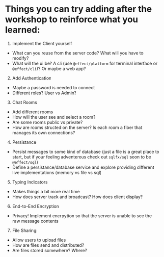 # Things you can try adding after the workshop to reinforce what you learned:

1. Implement the Client yourself

- What can you reuse from the server code? What will you have to modify?
- What will the ui be? A cli (use `@effect/platform` for terminal interface or `@effect/cli`)? Or maybe a web app?

2. Add Authentication

- Maybe a password is needed to connect
- Different roles? User vs Admin?

3. Chat Rooms

- Add different rooms
- How will the user see and select a room?
- Are some rooms public vs private?
- How are rooms structed on the server? Is each room a fiber that manages its own connections?

4. Persistance

- Persist messages to some kind of database (just a file is a great place to start, but if your feeling adventerous check out `sqlfx/sql` soon to be `@effect/sql`)
- Define a persistance/database service and explore providing different live implementations (memory vs file vs sql)

5. Typing Indicators

- Makes things a bit more real time
- How does server track and broadcast? How does client display?

6. End-to-End Encryption

- Privacy! Implement encrpytion so that the server is unable to see the raw message contents

7. File Sharing

- Allow users to upload files
- How are files send and distributed?
- Are files stored somewhere? Where?
